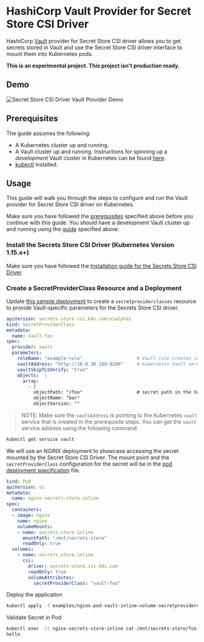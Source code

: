 # HashiCorp Vault Provider for Secret Store CSI Driver

HashiCorp [Vault](https://vaultproject.io) provider for Secret Store CSI driver allows you to get secrets stored in
Vault and use the Secret Store CSI driver interface to mount them into Kubernetes pods.

**This is an experimental project. This project isn't production ready.**

## Demo

![Secret Store CSI Driver Vault Provider Demo](./images/secret-store-csi-driver-vault-provider-demo.gif "Secret Store CSI Driver Vault Provider Demo")

## Prerequisites

The guide assumes the following:

* A Kubernetes cluster up and running.
* A Vault cluster up and running. Instructions for spinning up a *development* Vault cluster in Kubernetes can be
found [here](./docs/vault-setup.md).
* [kubectl](https://kubernetes.io/docs/tasks/tools/install-kubectl/#install-kubectl) installed.

## Usage

This guide will walk you through the steps to configure and run the Vault provider for Secret Store CSI
driver on Kubernetes.

Make sure you have followed the [prerequisites](#prerequisites) specified above before you continue with this guide.
You should have a development Vault cluster up and running using the [guide](./docs/vault-setup.md) specified above.


### Install the Secrets Store CSI Driver (Kubernetes Version 1.15.x+)

Make sure you have followed the [Installation guide for the Secrets Store CSI Driver](https://github.com/deislabs/secrets-store-csi-driver#usage)

### Create a SecretProviderClass Resource and a Deployment

Update [this sample deployment](examples/v1alpha1_secretproviderclass.yaml) to create a `secretproviderclasses` resource to provide Vault-specific parameters for the Secrets Store CSI driver.

```yaml
apiVersion: secrets-store.csi.k8s.com/v1alpha1
kind: SecretProviderClass
metadata:
  name: vault-foo
spec:
  provider: vault
  parameters:
    roleName: "example-role"                    # Vault role created in prerequisite steps
    vaultAddress: "http://10.0.38.189:8200"     # Kubernetes Vault service endpoint
    vaultSkipTLSVerify: "true"
    objects:  |
      array:
        - |
          objectPath: "/foo"                    # secret path in the Vault Key-Value store e.g. vault kv put secret/foo bar=hello
          objectName: "bar"
          objectVersion: ""
```

> NOTE: Make sure the `vaultAddress` is pointing to the Kubernetes `vault` service that is created in the prerequisite steps.
You can get the `vault` service address using the following command.

```bash
kubectl get service vault
```

We will use an NGINX deployment to showcase accessing the secret mounted by the Secret Store CSI Driver.
The mount point and the `secretProviderClass` configuration for the secret will be in the [pod deployment specification](./examples/nginx-pod-vault-inline-volume-secretproviderclass.yaml) file.

```yaml
kind: Pod
apiVersion: v1
metadata:
  name: nginx-secrets-store-inline
spec:
  containers:
  - image: nginx
    name: nginx
    volumeMounts:
    - name: secrets-store-inline
      mountPath: "/mnt/secrets-store"
      readOnly: true
  volumes:
    - name: secrets-store-inline
      csi:
        driver: secrets-store.csi.k8s.com
        readOnly: true
        volumeAttributes:
          secretProviderClass: "vault-foo"
```

Deploy the application

```bash
kubectl apply -f examples/nginx-pod-vault-inline-volume-secretproviderclass.yaml
```

Validate Secret in Pod

```bash
kubectl exec -it nginx-secrets-store-inline cat /mnt/secrets-store/foo
hello
```
